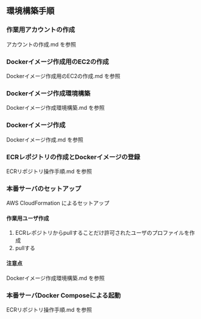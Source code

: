 ## 環境構築手順

### 作業用アカウントの作成
アカウントの作成.md を参照

### Dockerイメージ作成用のEC2の作成
Dockerイメージ作成用のEC2の作成.md を参照

### Dockerイメージ作成環境構築
Dockerイメージ作成環境構築.md を参照

### Dockerイメージ作成
Dockerイメージ作成.md を参照

### ECRレポジトリの作成とDockerイメージの登録
ECRリポジトリ操作手順.md を参照

### 本番サーバのセットアップ
AWS CloudFormation によるセットアップ

#### 作業用ユーザ作成
1. ECRレポジトリからpullすることだけ許可されたユーザのプロファイルを作成
1. pullする

#### 注意点

Dockerイメージ作成環境構築.md を参照

### 本番サーバDocker Composeによる起動
ECRリポジトリ操作手順.md を参照

